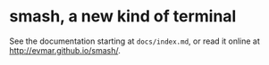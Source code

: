 # smash, a new kind of terminal

See the documentation starting at `docs/index.md`, or read it online at
http://evmar.github.io/smash/.
